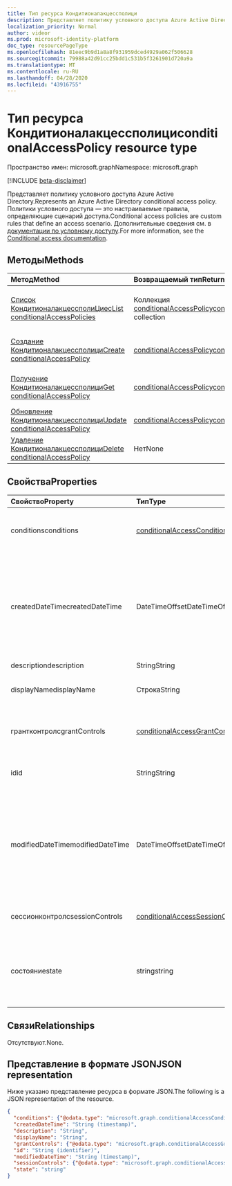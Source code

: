 ```yaml
---
title: Тип ресурса Кондитионалакцессполици
description: Представляет политику условного доступа Azure Active Directory. Политики условного доступа — это настраиваемые правила, определяющие сценарий доступа.
localization_priority: Normal
author: videor
ms.prod: microsoft-identity-platform
doc_type: resourcePageType
ms.openlocfilehash: 81eec9b9d1a8a8f931959dced4929a062f506628
ms.sourcegitcommit: 79988a42d91cc25bdd1c531b5f3261901d720a9a
ms.translationtype: MT
ms.contentlocale: ru-RU
ms.lasthandoff: 04/28/2020
ms.locfileid: "43916755"
---
```

# <a name="conditionalaccesspolicy-resource-type"></a><span data-ttu-id="52623-104">Тип ресурса Кондитионалакцессполици</span><span class="sxs-lookup"><span data-stu-id="52623-104">conditionalAccessPolicy resource type</span></span>

<span data-ttu-id="52623-105">Пространство имен: microsoft.graph</span><span class="sxs-lookup"><span data-stu-id="52623-105">Namespace: microsoft.graph</span></span>

[!INCLUDE [beta-disclaimer](../../includes/beta-disclaimer.md)]

<span data-ttu-id="52623-106">Представляет политику условного доступа Azure Active Directory.</span><span class="sxs-lookup"><span data-stu-id="52623-106">Represents an Azure Active Directory conditional access policy.</span></span> <span data-ttu-id="52623-107">Политики условного доступа — это настраиваемые правила, определяющие сценарий доступа.</span><span class="sxs-lookup"><span data-stu-id="52623-107">Conditional access policies are custom rules that define an access scenario.</span></span> <span data-ttu-id="52623-108">Дополнительные сведения см. в [документации по условному доступу](https://docs.microsoft.com/azure/active-directory/conditional-access/).</span><span class="sxs-lookup"><span data-stu-id="52623-108">For more information, see the [Conditional access documentation](https://docs.microsoft.com/azure/active-directory/conditional-access/).</span></span>

## <a name="methods"></a><span data-ttu-id="52623-109">Методы</span><span class="sxs-lookup"><span data-stu-id="52623-109">Methods</span></span>

| <span data-ttu-id="52623-110">Метод</span><span class="sxs-lookup"><span data-stu-id="52623-110">Method</span></span>       | <span data-ttu-id="52623-111">Возвращаемый тип</span><span class="sxs-lookup"><span data-stu-id="52623-111">Return Type</span></span> | <span data-ttu-id="52623-112">Описание</span><span class="sxs-lookup"><span data-stu-id="52623-112">Description</span></span> |
|:-------------|:------------|:------------|
| [<span data-ttu-id="52623-113">Список КондитионалакцессполиЦиес</span><span class="sxs-lookup"><span data-stu-id="52623-113">List conditionalAccessPolicies</span></span>](../api/conditionalaccessroot-list-policies.md) | <span data-ttu-id="52623-114">Коллекция [conditionalAccessPolicy](conditionalaccesspolicy.md)</span><span class="sxs-lookup"><span data-stu-id="52623-114">[conditionalAccessPolicy](conditionalaccesspolicy.md) collection</span></span> | <span data-ttu-id="52623-115">Получение всех объектов КондитионалакцессполиЦиес в Организации.</span><span class="sxs-lookup"><span data-stu-id="52623-115">Get all of the conditionalAccessPolicies objects in the organization.</span></span> |
| [<span data-ttu-id="52623-116">Создание Кондитионалакцессполици</span><span class="sxs-lookup"><span data-stu-id="52623-116">Create conditionalAccessPolicy</span></span>](../api/conditionalaccessroot-post-policies.md) | [<span data-ttu-id="52623-117">conditionalAccessPolicy</span><span class="sxs-lookup"><span data-stu-id="52623-117">conditionalAccessPolicy</span></span>](conditionalaccesspolicy.md) | <span data-ttu-id="52623-118">Создание нового объекта Кондитионалакцессполици.</span><span class="sxs-lookup"><span data-stu-id="52623-118">Create a new conditionalAccessPolicy object.</span></span> |
| [<span data-ttu-id="52623-119">Получение Кондитионалакцессполици</span><span class="sxs-lookup"><span data-stu-id="52623-119">Get conditionalAccessPolicy</span></span>](../api/conditionalaccesspolicy-get.md) | [<span data-ttu-id="52623-120">conditionalAccessPolicy</span><span class="sxs-lookup"><span data-stu-id="52623-120">conditionalAccessPolicy</span></span>](conditionalaccesspolicy.md) | <span data-ttu-id="52623-121">Чтение свойств и связей объекта Кондитионалакцессполици.</span><span class="sxs-lookup"><span data-stu-id="52623-121">Read properties and relationships of a conditionalAccessPolicy object.</span></span> |
| [<span data-ttu-id="52623-122">Обновление Кондитионалакцессполици</span><span class="sxs-lookup"><span data-stu-id="52623-122">Update conditionalAccessPolicy</span></span>](../api/conditionalaccesspolicy-update.md) | [<span data-ttu-id="52623-123">conditionalAccessPolicy</span><span class="sxs-lookup"><span data-stu-id="52623-123">conditionalAccessPolicy</span></span>](conditionalaccesspolicy.md) | <span data-ttu-id="52623-124">Обновление объекта Кондитионалакцессполици.</span><span class="sxs-lookup"><span data-stu-id="52623-124">Update a conditionalAccessPolicy object.</span></span> |
| [<span data-ttu-id="52623-125">Удаление Кондитионалакцессполици</span><span class="sxs-lookup"><span data-stu-id="52623-125">Delete conditionalAccessPolicy</span></span>](../api/conditionalaccesspolicy-delete.md) | <span data-ttu-id="52623-126">Нет</span><span class="sxs-lookup"><span data-stu-id="52623-126">None</span></span> | <span data-ttu-id="52623-127">Удаление объекта Кондитионалакцессполици.</span><span class="sxs-lookup"><span data-stu-id="52623-127">Delete a conditionalAccessPolicy object.</span></span> |

## <a name="properties"></a><span data-ttu-id="52623-128">Свойства</span><span class="sxs-lookup"><span data-stu-id="52623-128">Properties</span></span>

| <span data-ttu-id="52623-129">Свойство</span><span class="sxs-lookup"><span data-stu-id="52623-129">Property</span></span>     | <span data-ttu-id="52623-130">Тип</span><span class="sxs-lookup"><span data-stu-id="52623-130">Type</span></span>        | <span data-ttu-id="52623-131">Описание</span><span class="sxs-lookup"><span data-stu-id="52623-131">Description</span></span> |
|:-------------|:------------|:------------|
|<span data-ttu-id="52623-132">conditions</span><span class="sxs-lookup"><span data-stu-id="52623-132">conditions</span></span>|[<span data-ttu-id="52623-133">conditionalAccessConditionSet</span><span class="sxs-lookup"><span data-stu-id="52623-133">conditionalAccessConditionSet</span></span>](conditionalaccessconditionset.md)| <span data-ttu-id="52623-134">Задает правила, которые должны выполняться для применения политики.</span><span class="sxs-lookup"><span data-stu-id="52623-134">Specifies the rules that must be met for the policy to apply.</span></span> <span data-ttu-id="52623-135">Обязательный.</span><span class="sxs-lookup"><span data-stu-id="52623-135">Required.</span></span> |
|<span data-ttu-id="52623-136">createdDateTime</span><span class="sxs-lookup"><span data-stu-id="52623-136">createdDateTime</span></span>|<span data-ttu-id="52623-137">DateTimeOffset</span><span class="sxs-lookup"><span data-stu-id="52623-137">DateTimeOffset</span></span>| <span data-ttu-id="52623-138">Тип Timestamp представляет сведения о времени и дате с использованием формата ISO 8601 (всегда применяется формат UTC).</span><span class="sxs-lookup"><span data-stu-id="52623-138">The Timestamp type represents date and time information using ISO 8601 format and is always in UTC time.</span></span> <span data-ttu-id="52623-139">Например, значение полуночи 1 января 2014 г. в формате UTC выглядит так: `'2014-01-01T00:00:00Z'`.</span><span class="sxs-lookup"><span data-stu-id="52623-139">For example, midnight UTC on Jan 1, 2014 would look like this: `'2014-01-01T00:00:00Z'`.</span></span> <span data-ttu-id="52623-140">Статического.</span><span class="sxs-lookup"><span data-stu-id="52623-140">Readonly.</span></span> |
|<span data-ttu-id="52623-141">description</span><span class="sxs-lookup"><span data-stu-id="52623-141">description</span></span>|<span data-ttu-id="52623-142">String</span><span class="sxs-lookup"><span data-stu-id="52623-142">String</span></span>| <span data-ttu-id="52623-143">Не используется.</span><span class="sxs-lookup"><span data-stu-id="52623-143">Not used.</span></span> |
|<span data-ttu-id="52623-144">displayName</span><span class="sxs-lookup"><span data-stu-id="52623-144">displayName</span></span>|<span data-ttu-id="52623-145">Строка</span><span class="sxs-lookup"><span data-stu-id="52623-145">String</span></span>| <span data-ttu-id="52623-146">Задает отображаемое имя для объекта Кондитионалакцессполици.</span><span class="sxs-lookup"><span data-stu-id="52623-146">Specifies a display name for the conditionalAccessPolicy object.</span></span> |
|<span data-ttu-id="52623-147">грантконтролс</span><span class="sxs-lookup"><span data-stu-id="52623-147">grantControls</span></span>|[<span data-ttu-id="52623-148">conditionalAccessGrantControls</span><span class="sxs-lookup"><span data-stu-id="52623-148">conditionalAccessGrantControls</span></span>](conditionalaccessgrantcontrols.md)| <span data-ttu-id="52623-149">Указывает элементы управления предоставлением, которые должны быть выполнены для передачи политики.</span><span class="sxs-lookup"><span data-stu-id="52623-149">Specifies the grant controls that must be fulfilled to pass the policy.</span></span> |
|<span data-ttu-id="52623-150">id</span><span class="sxs-lookup"><span data-stu-id="52623-150">id</span></span>|<span data-ttu-id="52623-151">String</span><span class="sxs-lookup"><span data-stu-id="52623-151">String</span></span>| <span data-ttu-id="52623-152">Задает идентификатор объекта Кондитионалакцессполици.</span><span class="sxs-lookup"><span data-stu-id="52623-152">Specifies the identifier of a conditionalAccessPolicy object.</span></span> <span data-ttu-id="52623-153">Только для чтения.</span><span class="sxs-lookup"><span data-stu-id="52623-153">Read-only.</span></span>|
|<span data-ttu-id="52623-154">modifiedDateTime</span><span class="sxs-lookup"><span data-stu-id="52623-154">modifiedDateTime</span></span>| <span data-ttu-id="52623-155">DateTimeOffset</span><span class="sxs-lookup"><span data-stu-id="52623-155">DateTimeOffset</span></span>|<span data-ttu-id="52623-156">Тип Timestamp представляет сведения о времени и дате с использованием формата ISO 8601 (всегда применяется формат UTC).</span><span class="sxs-lookup"><span data-stu-id="52623-156">The Timestamp type represents date and time information using ISO 8601 format and is always in UTC time.</span></span> <span data-ttu-id="52623-157">Например, значение полуночи 1 января 2014 г. в формате UTC выглядит так: `'2014-01-01T00:00:00Z'`.</span><span class="sxs-lookup"><span data-stu-id="52623-157">For example, midnight UTC on Jan 1, 2014 would look like this: `'2014-01-01T00:00:00Z'`.</span></span> <span data-ttu-id="52623-158">Статического.</span><span class="sxs-lookup"><span data-stu-id="52623-158">Readonly.</span></span> |
|<span data-ttu-id="52623-159">сессионконтролс</span><span class="sxs-lookup"><span data-stu-id="52623-159">sessionControls</span></span>|[<span data-ttu-id="52623-160">conditionalAccessSessionControls</span><span class="sxs-lookup"><span data-stu-id="52623-160">conditionalAccessSessionControls</span></span>](conditionalaccesssessioncontrols.md)| <span data-ttu-id="52623-161">Задает элементы управления сеансом, которые применяются после входа.</span><span class="sxs-lookup"><span data-stu-id="52623-161">Specifies the session controls that are enforced after sign-in.</span></span> |
|<span data-ttu-id="52623-162">состояние</span><span class="sxs-lookup"><span data-stu-id="52623-162">state</span></span>|<span data-ttu-id="52623-163">string</span><span class="sxs-lookup"><span data-stu-id="52623-163">string</span></span>| <span data-ttu-id="52623-164">Задает состояние объекта Кондитионалакцессполици.</span><span class="sxs-lookup"><span data-stu-id="52623-164">Specifies the state of the conditionalAccessPolicy object.</span></span> <span data-ttu-id="52623-165">Возможные значения: `enabled`, `disabled`, `enabledForReportingButNotEnforced`.</span><span class="sxs-lookup"><span data-stu-id="52623-165">Possible values are: `enabled`, `disabled`, `enabledForReportingButNotEnforced`.</span></span> <span data-ttu-id="52623-166">Обязательное.</span><span class="sxs-lookup"><span data-stu-id="52623-166">Required.</span></span> |

## <a name="relationships"></a><span data-ttu-id="52623-167">Связи</span><span class="sxs-lookup"><span data-stu-id="52623-167">Relationships</span></span>

<span data-ttu-id="52623-168">Отсутствуют.</span><span class="sxs-lookup"><span data-stu-id="52623-168">None.</span></span>

## <a name="json-representation"></a><span data-ttu-id="52623-169">Представление в формате JSON</span><span class="sxs-lookup"><span data-stu-id="52623-169">JSON representation</span></span>

<span data-ttu-id="52623-170">Ниже указано представление ресурса в формате JSON.</span><span class="sxs-lookup"><span data-stu-id="52623-170">The following is a JSON representation of the resource.</span></span>

<!-- {
  "blockType": "resource",
  "optionalProperties": [
    "displayName",
    "description",
    "sessionControls",
    "grantControls"
  ],
  "@odata.type": "microsoft.graph.conditionalAccessPolicy",
  "baseType": "",
  "keyProperty": "id"
}-->

```json
{
  "conditions": {"@odata.type": "microsoft.graph.conditionalAccessConditionSet"},
  "createdDateTime": "String (timestamp)",
  "description": "String",
  "displayName": "String",
  "grantControls": {"@odata.type": "microsoft.graph.conditionalAccessGrantControls"},
  "id": "String (identifier)",
  "modifiedDateTime": "String (timestamp)",
  "sessionControls": {"@odata.type": "microsoft.graph.conditionalAccessSessionControls"},
  "state": "string"
}
```

<!-- uuid: 16cd6b66-4b1a-43a1-adaf-3a886856ed98
2019-02-04 14:57:30 UTC -->
<!-- {
  "type": "#page.annotation",
  "description": "conditionalAccessPolicy resource",
  "keywords": "",
  "section": "documentation",
  "tocPath": ""
}-->
